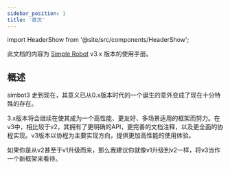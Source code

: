 ```yaml
---
sidebar_position: 1
title: '首页'
---
```


import HeaderShow from '@site/src/components/HeaderShow';

<HeaderShow />

此文档的内容为 [Simple Robot](https://github.com/ForteScarlet/simpler-robot) v3.x 版本的使用手册。



## 概述
simbot3 走到现在，其意义已从0.x版本时代的一个诞生的意外变成了现在十分特殊的存在。

3.x版本将会继续在使其成为一个高性能、更友好、多场景适用的框架而努力。在v3中，相比较于v2，其拥有了更明确的API，更完善的文档注释，以及更全面的协程实现。v3版本以协程为主要实现方向，提供更加高性能的使用体验。

如果你是从v2甚至于v1升级而来，那么我建议你就像v1升级到v2一样，将v3当作一个新框架来看待。




